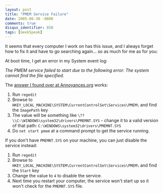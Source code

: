 ```yaml
---
layout: post
title: "PMEM Service Failure"
date: 2005-06-30 -0800
comments: true
disqus_identifier: 850
tags: [GeekSpeak]
---
```

It seems that every computer I work on has this issue, and I always
forget how to fix it and have to go searching again... so as much for me
as for you:
 
 At boot time, I get an error in my System event log:
 
 *The PMEM service failed to start due to the following error: 
 The system cannot find the file specified.*
 
 The [answer I found over at
Annoyances.org](http://www.annoyances.org/exec/forum/win2000/r1069687493)
works:

1.  Run `regedit`
2.  Browse to
    `HKEY_LOCAL_MACHINE\SYSTEM\CurrentControlSet\Services\PMEM\` and
    find the `ImagePath` key
3.  The value will be something like
    `\??\\C:\WINDOWS\system32\drivers\PMEMNT.SYS` - change it to a valid
    version of that path: `C:\WINDOWS\system32\drivers\PMEMNT.SYS`
4.  Do `net start pmem` at a command prompt to get the service running.


 
 If you don't have `PMEMNT.SYS` on your machine, you can just disable
the service instead:

1.  Run `regedit`
2.  Browse to
    `HKEY_LOCAL_MACHINE\SYSTEM\CurrentControlSet\Services\PMEM\` and
    find the `Start` key
3.  Change the value to `4` to disable the service.
4.  Next time you restart your computer, the service won't start up so
    it won't check for the `PMEMNT.SYS` file.


